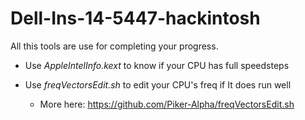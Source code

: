 # Dell-Ins-14-5447-hackintosh

All this tools are use for completing your progress.

* Use _AppleIntelInfo.kext_ to know if your CPU has full speedsteps

* Use _freqVectorsEdit.sh_ to edit your CPU's freq if It does run well
	* More here: https://github.com/Piker-Alpha/freqVectorsEdit.sh